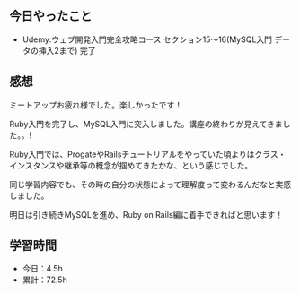 ## 今日やったこと
 - Udemy:ウェブ開発入門完全攻略コース セクション15〜16(MySQL入門 データの挿入2まで) 完了

## 感想
ミートアップお疲れ様でした。楽しかったです！

Ruby入門を完了し、MySQL入門に突入しました。講座の終わりが見えてきました。。!

Ruby入門では、ProgateやRailsチュートリアルをやっていた頃よりはクラス・インスタンスや継承等の概念が掴めてきたかな、という感じでした。

同じ学習内容でも、その時の自分の状態によって理解度って変わるんだなと実感しました。

明日は引き続きMySQLを進め、Ruby on Rails編に着手できればと思います！

## 学習時間
- 今日：4.5h
- 累計：72.5h
